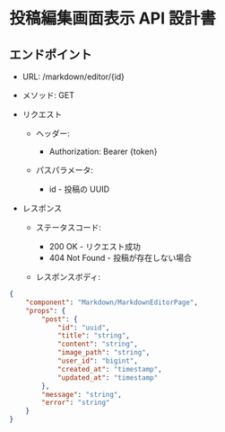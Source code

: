 # 投稿編集画面表示 API 設計書

## エンドポイント

-   URL: /markdown/editor/{id}
-   メソッド: GET

-   リクエスト

    -   ヘッダー:

        -   Authorization: Bearer {token}

    -   パスパラメータ:

        -   id - 投稿の UUID

-   レスポンス

    -   ステータスコード:

        -   200 OK - リクエスト成功
        -   404 Not Found - 投稿が存在しない場合

    -   レスポンスボディ:

```json
{
    "component": "Markdown/MarkdownEditorPage",
    "props": {
        "post": {
            "id": "uuid",
            "title": "string",
            "content": "string",
            "image_path": "string",
            "user_id": "bigint",
            "created_at": "timestamp",
            "updated_at": "timestamp"
        },
        "message": "string",
        "error": "string"
    }
}
```
